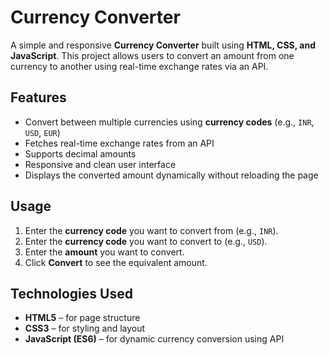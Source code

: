 # Currency Converter

A simple and responsive **Currency Converter** built using **HTML, CSS, and JavaScript**. This project allows users to convert an amount from one currency to another using real-time exchange rates via an API.


## Features

- Convert between multiple currencies using **currency codes** (e.g., `INR`, `USD`, `EUR`)  
- Fetches real-time exchange rates from an API  
- Supports decimal amounts  
- Responsive and clean user interface  
- Displays the converted amount dynamically without reloading the page  


## Usage

1. Enter the **currency code** you want to convert from (e.g., `INR`).  
2. Enter the **currency code** you want to convert to (e.g., `USD`).  
3. Enter the **amount** you want to convert.  
4. Click **Convert** to see the equivalent amount.


## Technologies Used

- **HTML5** – for page structure  
- **CSS3** – for styling and layout  
- **JavaScript (ES6)** – for dynamic currency conversion using API




